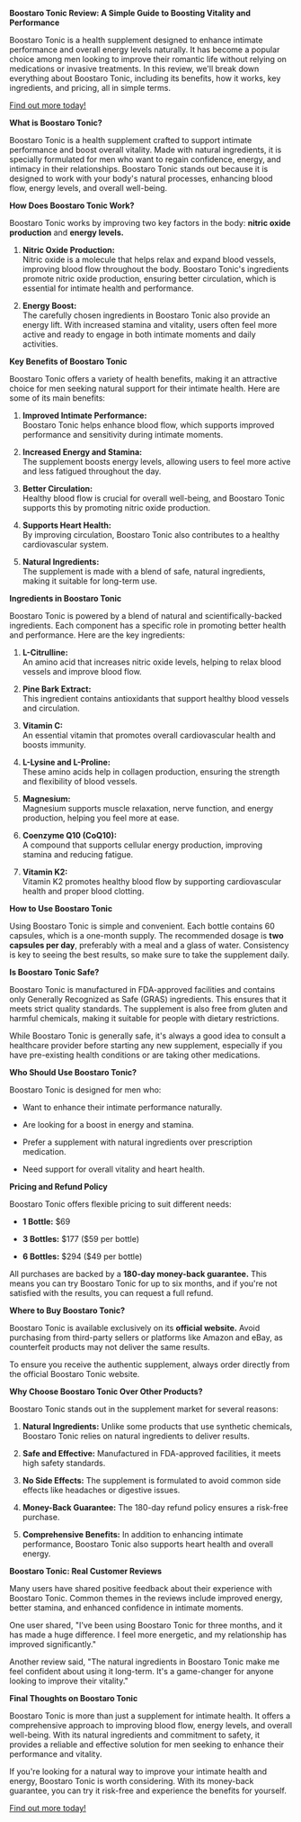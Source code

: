 **Boostaro Tonic Review: A Simple Guide to Boosting Vitality and
Performance**

Boostaro Tonic is a health supplement designed to enhance intimate
performance and overall energy levels naturally. It has become a popular
choice among men looking to improve their romantic life without relying
on medications or invasive treatments. In this review, we'll break down
everything about Boostaro Tonic, including its benefits, how it works,
key ingredients, and pricing, all in simple terms.

<a href="https://boostaro.net/" target="_blank">Find out more today!</a>

**What is Boostaro Tonic?**

Boostaro Tonic is a health supplement crafted to support intimate
performance and boost overall vitality. Made with natural ingredients,
it is specially formulated for men who want to regain confidence,
energy, and intimacy in their relationships. Boostaro Tonic stands out
because it is designed to work with your body's natural processes,
enhancing blood flow, energy levels, and overall well-being.

**How Does Boostaro Tonic Work?**

Boostaro Tonic works by improving two key factors in the body: **nitric
oxide production** and **energy levels.**

1.  **Nitric Oxide Production:**\
    Nitric oxide is a molecule that helps relax and expand blood
    vessels, improving blood flow throughout the body. Boostaro Tonic's
    ingredients promote nitric oxide production, ensuring better
    circulation, which is essential for intimate health and performance.

2.  **Energy Boost:**\
    The carefully chosen ingredients in Boostaro Tonic also provide an
    energy lift. With increased stamina and vitality, users often feel
    more active and ready to engage in both intimate moments and daily
    activities.

**Key Benefits of Boostaro Tonic**

Boostaro Tonic offers a variety of health benefits, making it an
attractive choice for men seeking natural support for their intimate
health. Here are some of its main benefits:

1.  **Improved Intimate Performance:**\
    Boostaro Tonic helps enhance blood flow, which supports improved
    performance and sensitivity during intimate moments.

2.  **Increased Energy and Stamina:**\
    The supplement boosts energy levels, allowing users to feel more
    active and less fatigued throughout the day.

3.  **Better Circulation:**\
    Healthy blood flow is crucial for overall well-being, and Boostaro
    Tonic supports this by promoting nitric oxide production.

4.  **Supports Heart Health:**\
    By improving circulation, Boostaro Tonic also contributes to a
    healthy cardiovascular system.

5.  **Natural Ingredients:**\
    The supplement is made with a blend of safe, natural ingredients,
    making it suitable for long-term use.

**Ingredients in Boostaro Tonic**

Boostaro Tonic is powered by a blend of natural and
scientifically-backed ingredients. Each component has a specific role in
promoting better health and performance. Here are the key ingredients:

1.  **L-Citrulline:**\
    An amino acid that increases nitric oxide levels, helping to relax
    blood vessels and improve blood flow.

2.  **Pine Bark Extract:**\
    This ingredient contains antioxidants that support healthy blood
    vessels and circulation.

3.  **Vitamin C:**\
    An essential vitamin that promotes overall cardiovascular health and
    boosts immunity.

4.  **L-Lysine and L-Proline:**\
    These amino acids help in collagen production, ensuring the strength
    and flexibility of blood vessels.

5.  **Magnesium:**\
    Magnesium supports muscle relaxation, nerve function, and energy
    production, helping you feel more at ease.

6.  **Coenzyme Q10 (CoQ10):**\
    A compound that supports cellular energy production, improving
    stamina and reducing fatigue.

7.  **Vitamin K2:**\
    Vitamin K2 promotes healthy blood flow by supporting cardiovascular
    health and proper blood clotting.

**How to Use Boostaro Tonic**

Using Boostaro Tonic is simple and convenient. Each bottle contains 60
capsules, which is a one-month supply. The recommended dosage is **two
capsules per day**, preferably with a meal and a glass of water.
Consistency is key to seeing the best results, so make sure to take the
supplement daily.

**Is Boostaro Tonic Safe?**

Boostaro Tonic is manufactured in FDA-approved facilities and contains
only Generally Recognized as Safe (GRAS) ingredients. This ensures that
it meets strict quality standards. The supplement is also free from
gluten and harmful chemicals, making it suitable for people with dietary
restrictions.

While Boostaro Tonic is generally safe, it's always a good idea to
consult a healthcare provider before starting any new supplement,
especially if you have pre-existing health conditions or are taking
other medications.

**Who Should Use Boostaro Tonic?**

Boostaro Tonic is designed for men who:

-   Want to enhance their intimate performance naturally.

-   Are looking for a boost in energy and stamina.

-   Prefer a supplement with natural ingredients over prescription
    medication.

-   Need support for overall vitality and heart health.

**Pricing and Refund Policy**

Boostaro Tonic offers flexible pricing to suit different needs:

-   **1 Bottle:** \$69

-   **3 Bottles:** \$177 (\$59 per bottle)

-   **6 Bottles:** \$294 (\$49 per bottle)

All purchases are backed by a **180-day money-back guarantee.** This
means you can try Boostaro Tonic for up to six months, and if you're not
satisfied with the results, you can request a full refund.

**Where to Buy Boostaro Tonic?**

Boostaro Tonic is available exclusively on its **official website.**
Avoid purchasing from third-party sellers or platforms like Amazon and
eBay, as counterfeit products may not deliver the same results.

To ensure you receive the authentic supplement, always order directly
from the official Boostaro Tonic website.

**Why Choose Boostaro Tonic Over Other Products?**

Boostaro Tonic stands out in the supplement market for several reasons:

1.  **Natural Ingredients:** Unlike some products that use synthetic
    chemicals, Boostaro Tonic relies on natural ingredients to deliver
    results.

2.  **Safe and Effective:** Manufactured in FDA-approved facilities, it
    meets high safety standards.

3.  **No Side Effects:** The supplement is formulated to avoid common
    side effects like headaches or digestive issues.

4.  **Money-Back Guarantee:** The 180-day refund policy ensures a
    risk-free purchase.

5.  **Comprehensive Benefits:** In addition to enhancing intimate
    performance, Boostaro Tonic also supports heart health and overall
    energy.

**Boostaro Tonic: Real Customer Reviews**

Many users have shared positive feedback about their experience with
Boostaro Tonic. Common themes in the reviews include improved energy,
better stamina, and enhanced confidence in intimate moments.

One user shared, "I've been using Boostaro Tonic for three months, and
it has made a huge difference. I feel more energetic, and my
relationship has improved significantly."

Another review said, "The natural ingredients in Boostaro Tonic make me
feel confident about using it long-term. It's a game-changer for anyone
looking to improve their vitality."

**Final Thoughts on Boostaro Tonic**

Boostaro Tonic is more than just a supplement for intimate health. It
offers a comprehensive approach to improving blood flow, energy levels,
and overall well-being. With its natural ingredients and commitment to
safety, it provides a reliable and effective solution for men seeking to
enhance their performance and vitality.

If you're looking for a natural way to improve your intimate health and
energy, Boostaro Tonic is worth considering. With its money-back
guarantee, you can try it risk-free and experience the benefits for
yourself.

<a href="https://boostaro.net/" target="_blank">Find out more today!</a>
